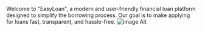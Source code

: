 Welcome to  "EasyLoan", a modern and user-friendly financial loan platform designed to simplify the borrowing process. Our goal is to make applying for loans fast, transparent, and hassle-free.
![image Alt]()
